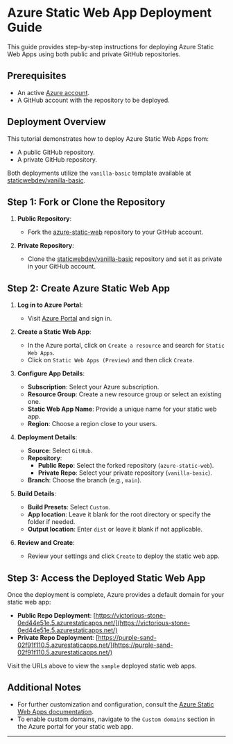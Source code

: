 # Azure Static Web App Deployment Guide

This guide provides step-by-step instructions for deploying Azure Static Web Apps using both public and private GitHub repositories.

## Prerequisites

- An active [Azure account](https://azure.com/free).
- A GitHub account with the repository to be deployed.

## Deployment Overview

This tutorial demonstrates how to deploy Azure Static Web Apps from:
- A public GitHub repository.
- A private GitHub repository.

Both deployments utilize the `vanilla-basic` template available at [staticwebdev/vanilla-basic](https://github.com/staticwebdev/vanilla-basic).

## Step 1: Fork or Clone the Repository

1. **Public Repository**:
   - Fork the [azure-static-web](https://github.com/oneananda/azure-static-web.git) repository to your GitHub account.

2. **Private Repository**:
   - Clone the [staticwebdev/vanilla-basic](https://github.com/staticwebdev/vanilla-basic) repository and set it as private in your GitHub account.

## Step 2: Create Azure Static Web App

1. **Log in to Azure Portal**:
   - Visit [Azure Portal](https://portal.azure.com) and sign in.

2. **Create a Static Web App**:
   - In the Azure portal, click on `Create a resource` and search for `Static Web Apps`.
   - Click on `Static Web Apps (Preview)` and then click `Create`.

3. **Configure App Details**:
   - **Subscription**: Select your Azure subscription.
   - **Resource Group**: Create a new resource group or select an existing one.
   - **Static Web App Name**: Provide a unique name for your static web app.
   - **Region**: Choose a region close to your users.

4. **Deployment Details**:
   - **Source**: Select `GitHub`.
   - **Repository**:
     - **Public Repo**: Select the forked repository (`azure-static-web`).
     - **Private Repo**: Select your private repository (`vanilla-basic`).
   - **Branch**: Choose the branch (e.g., `main`).

5. **Build Details**:
   - **Build Presets**: Select `Custom`.
   - **App location**: Leave it blank for the root directory or specify the folder if needed.
   - **Output location**: Enter `dist` or leave it blank if not applicable.

6. **Review and Create**:
   - Review your settings and click `Create` to deploy the static web app.

## Step 3: Access the Deployed Static Web App

Once the deployment is complete, Azure provides a default domain for your static web app:

- **Public Repo Deployment**: [https://victorious-stone-0ed44e51e.5.azurestaticapps.net/](https://victorious-stone-0ed44e51e.5.azurestaticapps.net/)
- **Private Repo Deployment**: [https://purple-sand-02f91f110.5.azurestaticapps.net/](https://purple-sand-02f91f110.5.azurestaticapps.net/)

Visit the URLs above to view the `sample` deployed static web apps.

## Additional Notes

- For further customization and configuration, consult the [Azure Static Web Apps documentation](https://learn.microsoft.com/en-us/azure/static-web-apps/).
- To enable custom domains, navigate to the `Custom domains` section in the Azure portal for your static web app.

---

